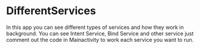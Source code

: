# DifferentServices

In this app you can see different types of services and how they work in background. You can see Intent Service, Bind Service and other service
just comment out the code in Mainactivity to work each service you want to run.
